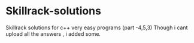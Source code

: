 # Skillrack-solutions
Skillrack solutions for c++ very easy programs (part -4,5,3)
Though i cant upload all the answers , i added some.
